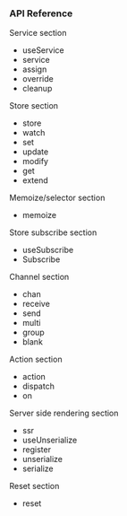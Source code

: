 ### API Reference

Service section

- useService
- service
- assign
- override
- cleanup

Store section

- store
- watch
- set
- update
- modify
- get
- extend

Memoize/selector section

- memoize

Store subscribe section

- useSubscribe
- Subscribe

Channel section

- chan
- receive
- send
- multi
- group
- blank

Action section

- action
- dispatch
- on

Server side rendering section

- ssr
- useUnserialize
- register
- unserialize
- serialize

Reset section

- reset
